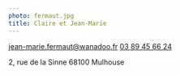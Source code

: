 ```yaml
---
photo: fermaut.jpg
title: Claire et Jean-Marie
---
```

[jean-marie.fermaut@wanadoo.fr](jean-marie.fermaut@wanadoo.fr)
[03 89 45 66 24](tel:+33389456624)

2, rue de la Sinne
68100 Mulhouse
